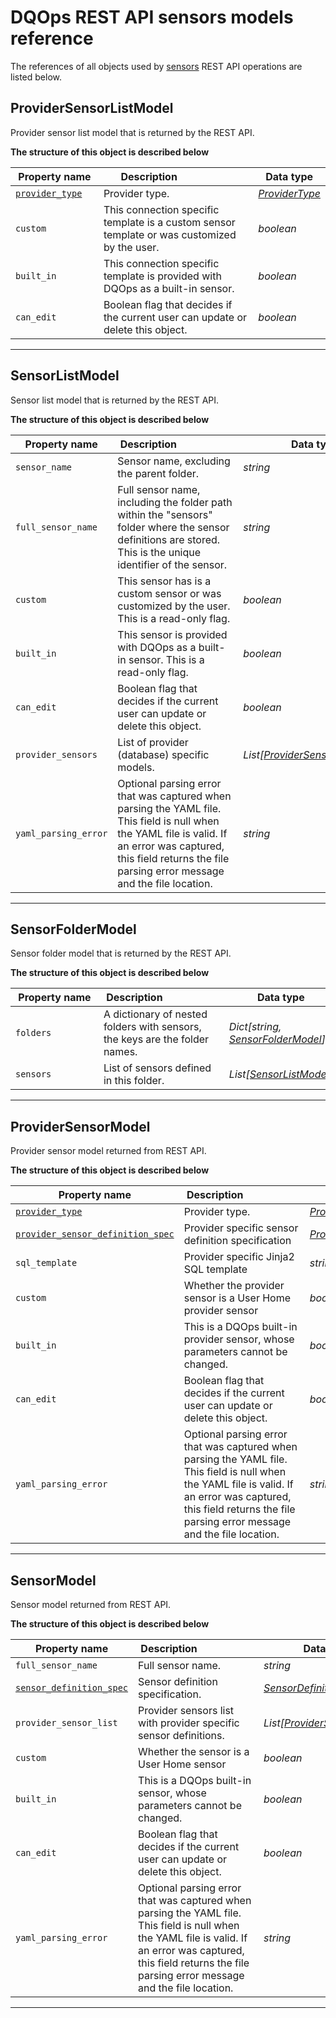 # DQOps REST API sensors models reference
The references of all objects used by [sensors](../operations/sensors.md) REST API operations are listed below.


## ProviderSensorListModel
Provider sensor list model that is returned by the REST API.


**The structure of this object is described below**


|&nbsp;Property&nbsp;name&nbsp;|&nbsp;Description&nbsp;&nbsp;&nbsp;&nbsp;&nbsp;&nbsp;&nbsp;&nbsp;&nbsp;&nbsp;&nbsp;&nbsp;&nbsp;&nbsp;&nbsp;&nbsp;&nbsp;&nbsp;&nbsp;&nbsp;&nbsp;|&nbsp;Data&nbsp;type&nbsp;|
|---------------|---------------------------------|-----------|
|<span class="no-wrap-code">[`provider_type`](./common.md#providertype)</span>|Provider type.|*[ProviderType](./common.md#providertype)*|
|<span class="no-wrap-code">`custom`</span>|This connection specific template is a custom sensor template or was customized by the user.|*boolean*|
|<span class="no-wrap-code">`built_in`</span>|This connection specific template is provided with DQOps as a built-in sensor.|*boolean*|
|<span class="no-wrap-code">`can_edit`</span>|Boolean flag that decides if the current user can update or delete this object.|*boolean*|


___

## SensorListModel
Sensor list model that is returned by the REST API.


**The structure of this object is described below**


|&nbsp;Property&nbsp;name&nbsp;|&nbsp;Description&nbsp;&nbsp;&nbsp;&nbsp;&nbsp;&nbsp;&nbsp;&nbsp;&nbsp;&nbsp;&nbsp;&nbsp;&nbsp;&nbsp;&nbsp;&nbsp;&nbsp;&nbsp;&nbsp;&nbsp;&nbsp;|&nbsp;Data&nbsp;type&nbsp;|
|---------------|---------------------------------|-----------|
|<span class="no-wrap-code">`sensor_name`</span>|Sensor name, excluding the parent folder.|*string*|
|<span class="no-wrap-code">`full_sensor_name`</span>|Full sensor name, including the folder path within the "sensors" folder where the sensor definitions are stored. This is the unique identifier of the sensor.|*string*|
|<span class="no-wrap-code">`custom`</span>|This sensor has is a custom sensor or was customized by the user. This is a read-only flag.|*boolean*|
|<span class="no-wrap-code">`built_in`</span>|This sensor is provided with DQOps as a built-in sensor. This is a read-only flag.|*boolean*|
|<span class="no-wrap-code">`can_edit`</span>|Boolean flag that decides if the current user can update or delete this object.|*boolean*|
|<span class="no-wrap-code">`provider_sensors`</span>|List of provider (database) specific models.|*List[[ProviderSensorListModel](#providersensorlistmodel)]*|
|<span class="no-wrap-code">`yaml_parsing_error`</span>|Optional parsing error that was captured when parsing the YAML file. This field is null when the YAML file is valid. If an error was captured, this field returns the file parsing error message and the file location.|*string*|


___

## SensorFolderModel
Sensor folder model that is returned by the REST API.


**The structure of this object is described below**


|&nbsp;Property&nbsp;name&nbsp;|&nbsp;Description&nbsp;&nbsp;&nbsp;&nbsp;&nbsp;&nbsp;&nbsp;&nbsp;&nbsp;&nbsp;&nbsp;&nbsp;&nbsp;&nbsp;&nbsp;&nbsp;&nbsp;&nbsp;&nbsp;&nbsp;&nbsp;|&nbsp;Data&nbsp;type&nbsp;|
|---------------|---------------------------------|-----------|
|<span class="no-wrap-code">`folders`</span>|A dictionary of nested folders with sensors, the keys are the folder names.|*Dict[string, [SensorFolderModel](./sensors.md#sensorfoldermodel)]*|
|<span class="no-wrap-code">`sensors`</span>|List of sensors defined in this folder.|*List[[SensorListModel](./sensors.md#sensorlistmodel)]*|


___

## ProviderSensorModel
Provider sensor model returned from REST API.


**The structure of this object is described below**


|&nbsp;Property&nbsp;name&nbsp;|&nbsp;Description&nbsp;&nbsp;&nbsp;&nbsp;&nbsp;&nbsp;&nbsp;&nbsp;&nbsp;&nbsp;&nbsp;&nbsp;&nbsp;&nbsp;&nbsp;&nbsp;&nbsp;&nbsp;&nbsp;&nbsp;&nbsp;|&nbsp;Data&nbsp;type&nbsp;|
|---------------|---------------------------------|-----------|
|<span class="no-wrap-code">[`provider_type`](./common.md#providertype)</span>|Provider type.|*[ProviderType](./common.md#providertype)*|
|<span class="no-wrap-code">[`provider_sensor_definition_spec`](../../reference/yaml/ProviderSensorYaml.md#providersensordefinitionspec)</span>|Provider specific sensor definition specification|*[ProviderSensorDefinitionSpec](../../reference/yaml/ProviderSensorYaml.md#providersensordefinitionspec)*|
|<span class="no-wrap-code">`sql_template`</span>|Provider specific Jinja2 SQL template|*string*|
|<span class="no-wrap-code">`custom`</span>|Whether the provider sensor is a User Home provider sensor|*boolean*|
|<span class="no-wrap-code">`built_in`</span>|This is a DQOps built-in provider sensor, whose parameters cannot be changed.|*boolean*|
|<span class="no-wrap-code">`can_edit`</span>|Boolean flag that decides if the current user can update or delete this object.|*boolean*|
|<span class="no-wrap-code">`yaml_parsing_error`</span>|Optional parsing error that was captured when parsing the YAML file. This field is null when the YAML file is valid. If an error was captured, this field returns the file parsing error message and the file location.|*string*|


___

## SensorModel
Sensor model returned from REST API.


**The structure of this object is described below**


|&nbsp;Property&nbsp;name&nbsp;|&nbsp;Description&nbsp;&nbsp;&nbsp;&nbsp;&nbsp;&nbsp;&nbsp;&nbsp;&nbsp;&nbsp;&nbsp;&nbsp;&nbsp;&nbsp;&nbsp;&nbsp;&nbsp;&nbsp;&nbsp;&nbsp;&nbsp;|&nbsp;Data&nbsp;type&nbsp;|
|---------------|---------------------------------|-----------|
|<span class="no-wrap-code">`full_sensor_name`</span>|Full sensor name.|*string*|
|<span class="no-wrap-code">[`sensor_definition_spec`](../../reference/yaml/SensorDefinitionYaml.md#sensordefinitionspec)</span>|Sensor definition specification.|*[SensorDefinitionSpec](../../reference/yaml/SensorDefinitionYaml.md#sensordefinitionspec)*|
|<span class="no-wrap-code">`provider_sensor_list`</span>|Provider sensors list with provider specific sensor definitions.|*List[[ProviderSensorModel](#providersensormodel)]*|
|<span class="no-wrap-code">`custom`</span>|Whether the sensor is a User Home sensor|*boolean*|
|<span class="no-wrap-code">`built_in`</span>|This is a DQOps built-in sensor, whose parameters cannot be changed.|*boolean*|
|<span class="no-wrap-code">`can_edit`</span>|Boolean flag that decides if the current user can update or delete this object.|*boolean*|
|<span class="no-wrap-code">`yaml_parsing_error`</span>|Optional parsing error that was captured when parsing the YAML file. This field is null when the YAML file is valid. If an error was captured, this field returns the file parsing error message and the file location.|*string*|


___

